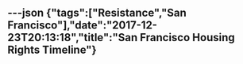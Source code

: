 ---json
{"tags":["Resistance","San Francisco"],"date":"2017-12-23T20:13:18","title":"San Francisco Housing Rights Timeline"}
---

